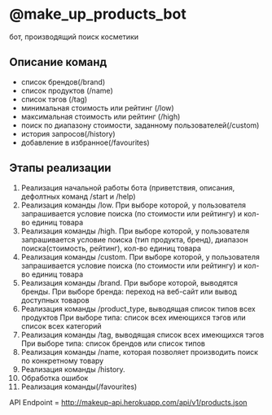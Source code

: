 # @make_up_products_bot
бот, производящий поиск косметики

## Описание команд
- список брендов(/brand)
- список продуктов (/name)
- список тэгов (/tag)
- минимальная стоимость или рейтинг (/low)
- максимальная стоимость или рейтинг (/high)
- поиск по диапазону стоимости, заданному пользователей(/custom)
- история запросов(/history)
- добавление в избранное(/favourites)


## Этапы реализации
1. Реализация начальной работы бота (приветствия, описания, дефолтных команд /start и /help)
2. Реализация команды /low. 
   При выборе которой, у пользователя запрашивается условие поиска (по стоимости или рейтингу) и кол-во единиц товара 
3. Реализация команды /high. 
   При выборе которой, у пользователя запрашивается условие поиска (тип продукта, бренд), диапазон поиска(стоимость, рейтинг), кол-во единиц товара 
4. Реализация команды /custom. 
   При выборе которой, у пользователя запрашивается условие поиска (по стоимости или рейтингу) и кол-во единиц товара
5. Реализация команды /brand. При выборе которой, выводятся бренды. 
   При выборе бренда: переход на веб-сайт или вывод доступных товаров
6. Реализация команды /product_type, выводящая список типов всех продуктов
   При выборе типа: список всех имеющихся тэгов или список всех категорий 
7. Реализация команды /tag, выводящая список всех имеющихся тэгов
   При выборе типа: список брендов или список типов 
8. Реализация команды /name, которая позволяет производить поиск по конкретному товару
9. Реализация команды /history.
10. Обработка ошибок 
11. Реализация команды(/favourites)


API Endpoint = http://makeup-api.herokuapp.com/api/v1/products.json